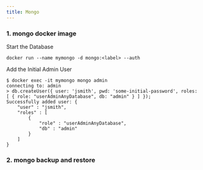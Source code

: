 ```yaml
---
title: Mongo
---
```

### 1. mongo docker image
Start the Database
```
docker run --name mymongo -d mongo:<label> --auth
```

Add the Initial Admin User
```
$ docker exec -it mymongo mongo admin
connecting to: admin
> db.createUser({ user: 'jsmith', pwd: 'some-initial-password', roles: [ { role: "userAdminAnyDatabase", db: "admin" } ] });
Successfully added user: {
    "user" : "jsmith",
    "roles" : [
        {
            "role" : "userAdminAnyDatabase",
            "db" : "admin"
        }
    ]
}
```
### 2. mongo backup and restore
